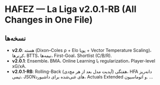 # HAFEZ — La Liga v2.0.1-RB (All Changes in One File)

## نسخه‌ها
- **v2.0**: هسته (Dixon–Coles ρ + Elo پویا + Vector Temperature Scaling)، کرنرها، BTTS، نیمه‌ها، First-Goal، Shortlist (C/B/R).
- **v2.0.1**: Ensemble، BMA، Online Learning با regularization، Player-level xG/xA.
- **v2.0.1-RB**: Rolling-Back هفتگی (آپدیت مدل بعد از هر مچ‌دی)، HFA دانه‌ریز تیمی، JSONهای غنی‌شده برای داشبورد، Actuals Extended و اتوماسیون.
...
